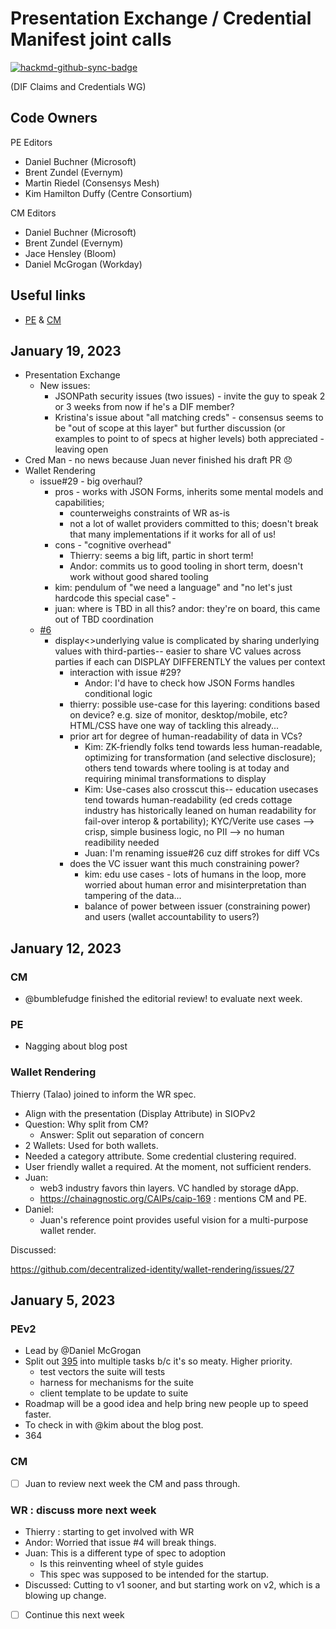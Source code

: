 # Presentation Exchange / Credential Manifest joint calls

[![hackmd-github-sync-badge](https://hackmd.io/vHd4V7KnQtSDyUeGdeF7wQ/badge)](https://hackmd.io/vHd4V7KnQtSDyUeGdeF7wQ)

(DIF Claims and Credentials WG)

## Code Owners

PE Editors

- Daniel Buchner (Microsoft)
- Brent Zundel (Evernym)
- Martin Riedel (Consensys Mesh)
- Kim Hamilton Duffy (Centre Consortium)

CM Editors

- Daniel Buchner (Microsoft)
- Brent Zundel (Evernym)
- Jace Hensley (Bloom)
- Daniel McGrogan (Workday)

## Useful links

- [PE](https://identity.foundation/presentation-exchange/) & [CM](https://identity.foundation/credential-manifest/)

## January 19, 2023

- Presentation Exchange
    - New issues:
        - JSONPath security issues (two issues) - invite the guy to speak 2 or 3 weeks from now if he's a DIF member?
        - Kristina's issue about "all matching creds" - consensus seems to be "out of scope at this layer" but further discussion (or examples to point to of specs at higher levels) both appreciated - leaving open 
- Cred Man - no news because Juan never finished his draft PR :disappointed: 
- Wallet Rendering
    - issue#29 - big overhaul?
        - pros - works with JSON Forms, inherits some mental models and capabilities; 
            - counterweighs constraints of WR as-is
            - not a lot of wallet providers committed to this; doesn't break that many implementations if it works for all of us!
        - cons - "cognitive overhead" 
            - Thierry: seems a big lift, partic in short term!
            - Andor: commits us to good tooling in short term, doesn't work without good shared tooling
        - kim: pendulum of "we need a language" and "no let's just hardcode this special case" - 
        - juan: where is TBD in all this? andor: they're on board, this came out of TBD coordination
    - [#6](https://github.com/decentralized-identity/wallet-rendering/issues/6)
        - display<>underlying value is complicated by sharing underlying values with third-parties-- easier to share VC values across parties if each can DISPLAY DIFFERENTLY the values per context
            - interaction with issue #29?
                - Andor: I'd have to check how JSON Forms handles conditional logic
            - thierry: possible use-case for this layering: conditions based on device? e.g. size of monitor, desktop/mobile, etc? HTML/CSS have one way of tackling this already...
            - prior art for degree of human-readability of data in VCs?
                - Kim: ZK-friendly folks tend towards less human-readable, optimizing for transformation (and selective disclosure); others tend towards where tooling is at today and requiring minimal transformations to display
                - Kim: Use-cases also crosscut this-- education usecases tend towards human-readability (ed creds cottage industry has historically leaned on human readability for fail-over interop & portability); KYC/Verite use cases --> crisp, simple business logic, no PII --> no human readibility needed
                - Juan: I'm renaming issue#26 cuz diff strokes for diff VCs
            - does the VC issuer want this much constraining power?
                - kim: edu use cases - lots of humans in the loop, more worried about human error and misinterpretation than tampering of the data...
                - balance of power between issuer (constraining power) and users (wallet accountability to users?)
## January 12, 2023

### CM

- @bumblefudge finished the editorial review! to evaluate next week. 

### PE
- Nagging about blog post

### Wallet Rendering

Thierry (Talao) joined to inform the WR spec.
* Align with the presentation (Display Attribute) in SIOPv2 
* Question: Why split from CM?
  * Answer: Split out separation of concern 
* 2 Wallets: Used for both wallets. 
* Needed a category attribute. Some credential clustering required. 
* User friendly wallet a required. At the moment, not sufficient renders. 
* Juan: 
  * web3 industry favors thin layers. VC handled by storage dApp. 
  * https://chainagnostic.org/CAIPs/caip-169 : mentions CM and PE. 
* Daniel:
  * Juan's reference point provides useful vision for a multi-purpose wallet render. 

Discussed: 

https://github.com/decentralized-identity/wallet-rendering/issues/27
  
## January 5, 2023

### PEv2

- Lead by @Daniel McGrogan
- Split out
  [395](https://github.com/decentralized-identity/presentation-exchange/issues/395)
  into multiple tasks b/c it's so meaty. Higher priority.
  - test vectors the suite will tests
  - harness for mechanisms for the suite
  - client template to be update to suite
- Roadmap will be a good idea and help bring new people up to speed faster.
- To check in with @kim about the blog post.
- 364

### CM

- [ ] Juan to review next week the CM and pass through.

### WR : discuss more next week

- Thierry : starting to get involved with WR
- Andor: Worried that issue #4 will break things.
- Juan: This is a different type of spec to adoption
  - Is this reinventing wheel of style guides
  - This spec was supposed to be intended for the startup.
- Discussed: Cutting to v1 sooner, and but starting work on v2, which is a
  blowing up change.
- [ ] Continue this next week
